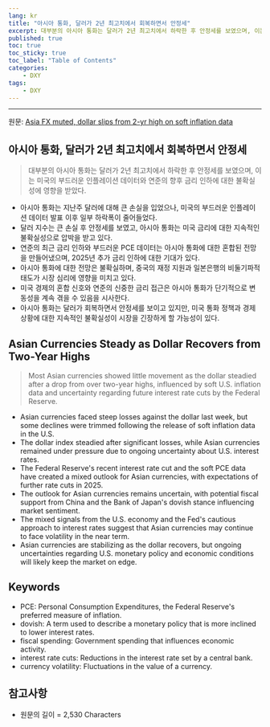 ```yaml
---
lang: kr
title: "아시아 통화, 달러가 2년 최고치에서 회복하면서 안정세"
excerpt: 대부분의 아시아 통화는 달러가 2년 최고치에서 하락한 후 안정세를 보였으며, 이는 미국의 부드러운 인플레이션 데이터와 연준의 향후 금리 인하에 대한 불확실성에 영향을 받았다.
published: true
toc: true
toc_sticky: true
toc_label: "Table of Contents"
categories:
    - DXY
tags:
    - DXY
---
```


---

  원문: [Asia FX muted, dollar slips from 2-yr high on soft inflation data](https://www.investing.com/news/forex-news/asia-fx-muted-dollar-slips-from-2yr-high-on-soft-inflation-data-3786190)

## 아시아 통화, 달러가 2년 최고치에서 회복하면서 안정세

> 대부분의 아시아 통화는 달러가 2년 최고치에서 하락한 후 안정세를 보였으며, 이는 미국의 부드러운 인플레이션 데이터와 연준의 향후 금리 인하에 대한 불확실성에 영향을 받았다.


- 아시아 통화는 지난주 달러에 대해 큰 손실을 입었으나, 미국의 부드러운 인플레이션 데이터 발표 이후 일부 하락폭이 줄어들었다.
- 달러 지수는 큰 손실 후 안정세를 보였고, 아시아 통화는 미국 금리에 대한 지속적인 불확실성으로 압박을 받고 있다.
- 연준의 최근 금리 인하와 부드러운 PCE 데이터는 아시아 통화에 대한 혼합된 전망을 만들어냈으며, 2025년 추가 금리 인하에 대한 기대가 있다.
- 아시아 통화에 대한 전망은 불확실하며, 중국의 재정 지원과 일본은행의 비둘기파적 태도가 시장 심리에 영향을 미치고 있다.
- 미국 경제의 혼합 신호와 연준의 신중한 금리 접근은 아시아 통화가 단기적으로 변동성을 계속 겪을 수 있음을 시사한다.
- 아시아 통화는 달러가 회복하면서 안정세를 보이고 있지만, 미국 통화 정책과 경제 상황에 대한 지속적인 불확실성이 시장을 긴장하게 할 가능성이 있다.

## Asian Currencies Steady as Dollar Recovers from Two-Year Highs

> Most Asian currencies showed little movement as the dollar steadied after a drop from over two-year highs, influenced by soft U.S. inflation data and uncertainty regarding future interest rate cuts by the Federal Reserve.


- Asian currencies faced steep losses against the dollar last week, but some declines were trimmed following the release of soft inflation data in the U.S.
- The dollar index steadied after significant losses, while Asian currencies remained under pressure due to ongoing uncertainty about U.S. interest rates.
- The Federal Reserve's recent interest rate cut and the soft PCE data have created a mixed outlook for Asian currencies, with expectations of further rate cuts in 2025.
- The outlook for Asian currencies remains uncertain, with potential fiscal support from China and the Bank of Japan's dovish stance influencing market sentiment.
- The mixed signals from the U.S. economy and the Fed's cautious approach to interest rates suggest that Asian currencies may continue to face volatility in the near term.
- Asian currencies are stabilizing as the dollar recovers, but ongoing uncertainties regarding U.S. monetary policy and economic conditions will likely keep the market on edge.

## Keywords

- PCE: Personal Consumption Expenditures, the Federal Reserve's preferred measure of inflation.
- dovish: A term used to describe a monetary policy that is more inclined to lower interest rates.
- fiscal spending: Government spending that influences economic activity.
- interest rate cuts: Reductions in the interest rate set by a central bank.
- currency volatility: Fluctuations in the value of a currency.

## 참고사항

- 원문의 길이 = 2,530 Characters

